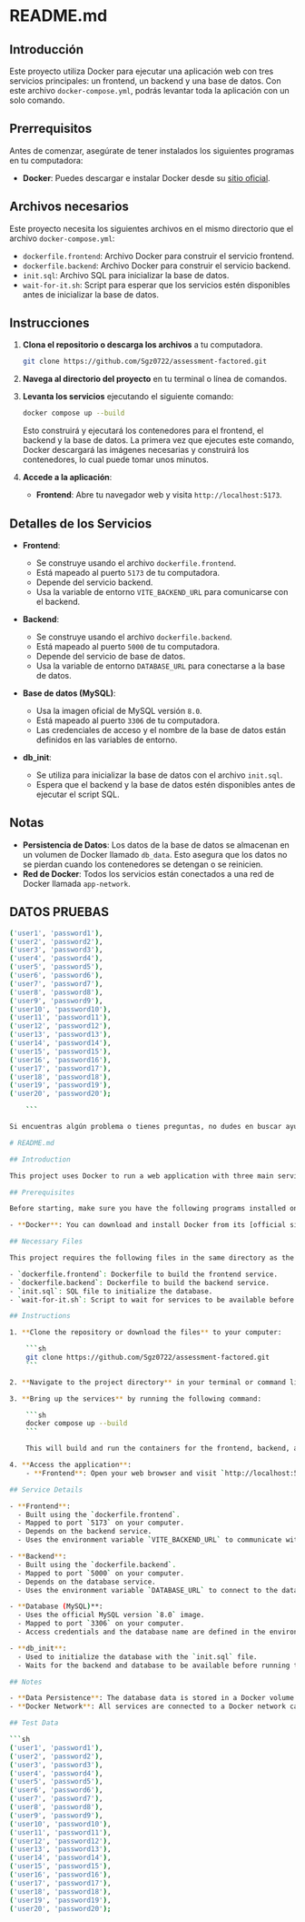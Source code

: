 # README.md

## Introducción

Este proyecto utiliza Docker para ejecutar una aplicación web con tres servicios principales: un frontend, un backend y una base de datos. Con este archivo `docker-compose.yml`, podrás levantar toda la aplicación con un solo comando.

## Prerrequisitos

Antes de comenzar, asegúrate de tener instalados los siguientes programas en tu computadora:

- **Docker**: Puedes descargar e instalar Docker desde su [sitio oficial](https://www.docker.com/get-started).

## Archivos necesarios

Este proyecto necesita los siguientes archivos en el mismo directorio que el archivo `docker-compose.yml`:

- `dockerfile.frontend`: Archivo Docker para construir el servicio frontend.
- `dockerfile.backend`: Archivo Docker para construir el servicio backend.
- `init.sql`: Archivo SQL para inicializar la base de datos.
- `wait-for-it.sh`: Script para esperar que los servicios estén disponibles antes de inicializar la base de datos.

## Instrucciones

1. **Clona el repositorio o descarga los archivos** a tu computadora.
   
      ```sh
    git clone https://github.com/Sgz0722/assessment-factored.git
    ```

3. **Navega al directorio del proyecto** en tu terminal o línea de comandos.

4. **Levanta los servicios** ejecutando el siguiente comando:

    ```sh
    docker compose up --build
    ```

    Esto construirá y ejecutará los contenedores para el frontend, el backend y la base de datos. La primera vez que ejecutes este comando, Docker descargará las imágenes necesarias y construirá los contenedores, lo cual puede tomar unos minutos.

5. **Accede a la aplicación**:
    - **Frontend**: Abre tu navegador web y visita `http://localhost:5173`.

## Detalles de los Servicios

- **Frontend**:
  - Se construye usando el archivo `dockerfile.frontend`.
  - Está mapeado al puerto `5173` de tu computadora.
  - Depende del servicio backend.
  - Usa la variable de entorno `VITE_BACKEND_URL` para comunicarse con el backend.

- **Backend**:
  - Se construye usando el archivo `dockerfile.backend`.
  - Está mapeado al puerto `5000` de tu computadora.
  - Depende del servicio de base de datos.
  - Usa la variable de entorno `DATABASE_URL` para conectarse a la base de datos.

- **Base de datos (MySQL)**:
  - Usa la imagen oficial de MySQL versión `8.0`.
  - Está mapeado al puerto `3306` de tu computadora.
  - Las credenciales de acceso y el nombre de la base de datos están definidos en las variables de entorno.

- **db_init**:
  - Se utiliza para inicializar la base de datos con el archivo `init.sql`.
  - Espera que el backend y la base de datos estén disponibles antes de ejecutar el script SQL.

## Notas

- **Persistencia de Datos**: Los datos de la base de datos se almacenan en un volumen de Docker llamado `db_data`. Esto asegura que los datos no se pierdan cuando los contenedores se detengan o se reinicien.
- **Red de Docker**: Todos los servicios están conectados a una red de Docker llamada `app-network`.

## DATOS PRUEBAS
```sh
('user1', 'password1'),
('user2', 'password2'),
('user3', 'password3'),
('user4', 'password4'),
('user5', 'password5'),
('user6', 'password6'),
('user7', 'password7'),
('user8', 'password8'),
('user9', 'password9'),
('user10', 'password10'),
('user11', 'password11'),
('user12', 'password12'),
('user13', 'password13'),
('user14', 'password14'),
('user15', 'password15'),
('user16', 'password16'),
('user17', 'password17'),
('user18', 'password18'),
('user19', 'password19'),
('user20', 'password20');

    ```

Si encuentras algún problema o tienes preguntas, no dudes en buscar ayuda en la documentación oficial de Docker o en foros de la comunidad. ¡Disfruta construyendo tu aplicación!

# README.md

## Introduction

This project uses Docker to run a web application with three main services: a frontend, a backend, and a database. With this `docker-compose.yml` file, you can bring up the entire application with a single command.

## Prerequisites

Before starting, make sure you have the following programs installed on your computer:

- **Docker**: You can download and install Docker from its [official site](https://www.docker.com/get-started).

## Necessary Files

This project requires the following files in the same directory as the `docker-compose.yml` file:

- `dockerfile.frontend`: Dockerfile to build the frontend service.
- `dockerfile.backend`: Dockerfile to build the backend service.
- `init.sql`: SQL file to initialize the database.
- `wait-for-it.sh`: Script to wait for services to be available before initializing the database.

## Instructions

1. **Clone the repository or download the files** to your computer:

    ```sh
    git clone https://github.com/Sgz0722/assessment-factored.git
    ```

2. **Navigate to the project directory** in your terminal or command line.

3. **Bring up the services** by running the following command:

    ```sh
    docker compose up --build
    ```

    This will build and run the containers for the frontend, backend, and database. The first time you run this command, Docker will download the necessary images and build the containers, which may take a few minutes.

4. **Access the application**:
    - **Frontend**: Open your web browser and visit `http://localhost:5173`.

## Service Details

- **Frontend**:
  - Built using the `dockerfile.frontend`.
  - Mapped to port `5173` on your computer.
  - Depends on the backend service.
  - Uses the environment variable `VITE_BACKEND_URL` to communicate with the backend.

- **Backend**:
  - Built using the `dockerfile.backend`.
  - Mapped to port `5000` on your computer.
  - Depends on the database service.
  - Uses the environment variable `DATABASE_URL` to connect to the database.

- **Database (MySQL)**:
  - Uses the official MySQL version `8.0` image.
  - Mapped to port `3306` on your computer.
  - Access credentials and the database name are defined in the environment variables.

- **db_init**:
  - Used to initialize the database with the `init.sql` file.
  - Waits for the backend and database to be available before running the SQL script.

## Notes

- **Data Persistence**: The database data is stored in a Docker volume called `db_data`. This ensures that the data is not lost when the containers are stopped or restarted.
- **Docker Network**: All services are connected to a Docker network called `app-network`.

## Test Data

```sh
('user1', 'password1'),
('user2', 'password2'),
('user3', 'password3'),
('user4', 'password4'),
('user5', 'password5'),
('user6', 'password6'),
('user7', 'password7'),
('user8', 'password8'),
('user9', 'password9'),
('user10', 'password10'),
('user11', 'password11'),
('user12', 'password12'),
('user13', 'password13'),
('user14', 'password14'),
('user15', 'password15'),
('user16', 'password16'),
('user17', 'password17'),
('user18', 'password18'),
('user19', 'password19'),
('user20', 'password20');
